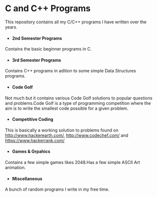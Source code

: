 C and C++ Programs
==================

This repository contains all my C/C++ programs I have written over the years.

* <h4> 2nd Semester Programs</h4>
 Contains the basic beginner programs in C.
* <h4> 3rd Semester Programs</h4>
 Contains C++ programs in adition to some simple Data Structures programs.
* <h4> Code Golf</h4>
 Not much but it contains various Code Golf solutions to popular questions and problems.Code Golf is a type of programming competition where the aim is to write the smallest code possible for a given problem.
* <h4> Competitive Coding</h4>
 This is basically a working solution to problems found on http://www.hackerearth.com/, http://www.codechef.com/ and https://www.hackerrank.com/
* <h4> Games & Grpahics</h4>
 Contains a few simple games likes 2048.Has a few simple ASCII Art animation.
* <h4> Miscellaneous</h4>
 A bunch of random programs I write in my free time.
